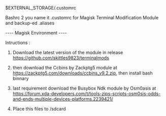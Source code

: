 $EXTERNAL_STORAGE/.customrc

Bashrc 2 you name it .customrc for Magisk Terminal Modification Module
and backup-ed .aliases


---- Magisk Environment ----

Intructions :

1. Download the latest version of the module in release https://github.com/skittles9823/terminalmods

2. then download the Ccbins by Zackptg5 module at https://zackptg5.com/downloads/ccbins_v9.2.zip, then install bash binnary

3. last requirement  download the Busybox Ndk module by Osm0asis at https://forum.xda-developers.com/t/tools-zips-scripts-osm0sis-odds-and-ends-multiple-devices-platforms.2239421/

4. Place this files to /sdcard
